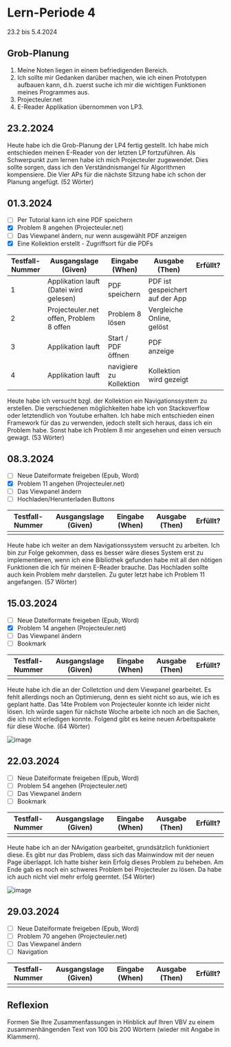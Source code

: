 # Lern-Periode 4

23.2 bis 5.4.2024

## Grob-Planung

1. Meine Noten liegen in einem befriedigenden Bereich.
2. Ich sollte mir Gedanken darüber machen, wie ich einen Prototypen aufbauen kann, d.h. zuerst suche ich mir die wichtigen Funktionen meines Programmes aus.
3. Projecteuler.net
4. E-Reader Applikation übernommen von LP3.

## 23.2.2024

Heute habe ich die Grob-Planung der LP4 fertig gestellt. Ich habe mich entschieden meinen E-Reader von der letzten LP fortzuführen. Als Schwerpunkt zum lernen habe ich mich Projecteuler zugewendet. Dies sollte sorgen, dass ich den Verständnismangel für Algorithmen kompensiere. Die Vier APs für die nächste Sitzung habe ich schon der Planung angefügt.  (52 Wörter)

## 01.3.2024

- [ ] Per Tutorial kann ich eine PDF speichern
- [x] Problem 8 angehen (Projecteuler.net)
- [ ] Das Viewpanel ändern, nur wenn ausgewählt PDF anzeigen
- [x] Eine Kollektion erstellt - Zugriffsort für die PDFs

| Testfall-Nummer | Ausgangslage (Given) | Eingabe (When) | Ausgabe (Then) | Erfüllt? |
| --------------- | -------------------- | -------------- | -------------- | -------- |
| 1               | Applikation lauft (Datei wird gelesen)                    | PDF speichern               | PDF ist gespeichert auf der App               |          |
| 2               | Projecteuler.net offen, Problem 8 offen                     | Problem 8 lösen               | Vergleiche Online, gelöst               |          |
| 3               | Applikation lauft                      | Start / PDF öffnen               | PDF anzeige               |          |
| 4               | Applikation lauft                      | navigiere zu Kollektion               | Kollektion wird gezeigt               |          |

Heute habe ich versucht bzgl. der Kollektion ein Navigationssystem zu erstellen. Die verschiedenen möglichkeiten habe ich von Stackoverflow oder letztendlich von Youtube erhalten.
Ich habe mich entschieden einen Framework für das zu verwenden, jedoch stellt sich heraus, dass ich ein Problem habe. Sonst habe ich Problem 8 mir angesehen und einen versuch gewagt. (53 Wörter)

## 08.3.2024

- [ ] Neue Dateiformate freigeben (Epub, Word)
- [x] Problem 11 angehen (Projecteuler.net)
- [ ] Das Viewpanel ändern
- [ ] Hochladen/Herunterladen Buttons

| Testfall-Nummer | Ausgangslage (Given) | Eingabe (When) | Ausgabe (Then) | Erfüllt? |
| --------------- | -------------------- | -------------- | -------------- | -------- |
|                 |                      |                |                |          |

Heute habe ich weiter an dem Navigationssystem versucht zu arbeiten. Ich bin zur Folge gekommen, dass es besser wäre dieses System erst zu implementieren, wenn ich eine Bibliothek gefunden habe mit all den nötigen Funktionen die ich für meinen E-Reader brauche. Das Hochladen sollte auch kein Problem mehr darstellen. Zu guter letzt habe ich Problem 11 angefangen. (57 Wörter)

## 15.03.2024

- [ ] Neue Dateiformate freigeben (Epub, Word)
- [x] Problem 14 angehen (Projecteuler.net)
- [ ] Das Viewpanel ändern
- [ ] Bookmark

| Testfall-Nummer | Ausgangslage (Given) | Eingabe (When) | Ausgabe (Then) | Erfüllt? |
| --------------- | -------------------- | -------------- | -------------- | -------- |
|                 |                      |                |                |          |

Heute habe ich die an der Colletction und dem Viewpanel gearbeitet. Es fehlt allerdings noch an Optimierung, denn es sieht nicht so aus, wie ich es geplant hatte. Das 14te Problem von Projecteuler konnte ich leider nicht lösen. Ich würde sagen für nächste Woche arbeite ich noch an die Sachen, die ich nicht erledigen konnte. Folgend gibt es keine neuen Arbeitspakete für diese Woche. (64 Wörter)

![image](https://github.com/Donis03ch/Lern-Periode-4/assets/111046453/e9968200-c3e6-46f7-9188-22a6b33bc9fa)

## 22.03.2024

- [ ] Neue Dateiformate freigeben (Epub, Word)
- [ ] Problem 54 angehen (Projecteuler.net)
- [ ] Das Viewpanel ändern
- [ ] Bookmark

| Testfall-Nummer | Ausgangslage (Given) | Eingabe (When) | Ausgabe (Then) | Erfüllt? |
| --------------- | -------------------- | -------------- | -------------- | -------- |
|                 |                      |                |                |          |

Heute habe ich an der NAvigation gearbeitet, grundsätzlich funktioniert diese. Es gibt nur das Problem, dass sich das Mainwindow mit der neuen Page überlappt. Ich hatte bisher kein Erfolg dieses Problem zu beheben. Am Ende gab es noch ein schweres Problem bei Projecteuler zu lösen. Da habe ich auch nicht viel mehr erfolg geerntet. (54 Wörter)

![image](https://github.com/Donis03ch/Lern-Periode-4/assets/111046453/c33f2e8f-910a-4657-9775-ef895def0a37)


## 29.03.2024

- [ ] Neue Dateiformate freigeben (Epub, Word)
- [ ] Problem 70 angehen (Projecteuler.net)
- [ ] Das Viewpanel ändern
- [ ] Navigation

| Testfall-Nummer | Ausgangslage (Given) | Eingabe (When) | Ausgabe (Then) | Erfüllt? |
| --------------- | -------------------- | -------------- | -------------- | -------- |
|                 |                      |                |                |          |

## Reflexion

Formen Sie Ihre Zusammenfassungen in Hinblick auf Ihren VBV zu einem zusammenhängenden Text von 100 bis 200 Wörtern (wieder mit Angabe in Klammern).
